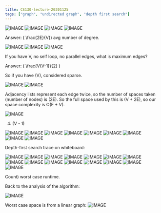 ```yaml
---
title: CS130-lecture-20201125
tags: ["graph", "undirected graph", "depth first search"]
---
```


![IMAGE](/notes/8E312935EA13CA04B94B44DDE6A78846.jpg)
![IMAGE](/notes/742F2A383CF082AF003B77AC7CB5D05C.jpg)
![IMAGE](/notes/F092F55FF2F2FE6188A56FD979751D6F.jpg)
![IMAGE](/notes/DFA67D3622E408B2EAB4039E68F12549.jpg)

Answer: \( \frac{2E}{V}) avg number of degree.

![IMAGE](/notes/915B318EFFA84035D22CB58415EF993A.jpg)
![IMAGE](/notes/ABBC0F1F713BA26F7354262C0F45CE16.jpg)
![IMAGE](/notes/72D77FC83842BC1F96C2EA5339070D90.jpg)

If you have V, no self loop, no parallel edges, what is maximum edges?

Answer: \( \frac{V(V-1)}{2} \)

So if you have \(V), considered sparse.

![IMAGE](/notes/95A52E4FDE2A206BCE022BB53EF7FC94.jpg)
![IMAGE](/notes/BC06F87421B1CCEE499E7C0F2D70F878.jpg)

Adjacency lists represent each edge twice, so the number of spaces taken (number of nodes) is \(2E\). So the full space used by this is \(V + 2E\), so our space complexity is O(E + V).

![IMAGE](/notes/3D337D91195B82D8157A4FBB224F7DC2.jpg)

4. \(V - 1\)

![IMAGE](/notes/9B992CD3AB6FC8AA50A2B123E286BCE4.jpg)
![IMAGE](/notes/DB61542BC688EECD97A324A8933EBC23.jpg)
![IMAGE](/notes/6B5467D792F0CFC32BA1A4E0F8642F3D.jpg)
![IMAGE](/notes/C4697CEB7292F0763FC05C25130DD948.jpg)
![IMAGE](/notes/76A365795B3E6AC8A58FFED33543778A.jpg)
![IMAGE](/notes/38F221A8FF779FC6179B1F559B60021E.jpg)
![IMAGE](/notes/B49F45E89193442BF993AC9058A8C561.jpg)
![IMAGE](/notes/D05C0C378F0514C2631080D1794EC5A5.jpg)
![IMAGE](/notes/8F9992DBC45E3DD53DA5F91FC4164BDE.jpg)

Depth-first search trace on whiteboard:

![IMAGE](/notes/C12CDEDBA7431D707C99C55812D37157.jpg)
![IMAGE](/notes/1C1C4B8720F0172FFCABDB8212F3667A.jpg)
![IMAGE](/notes/2A7DC1A6CADCA241A89B1A5147991F18.jpg)
![IMAGE](/notes/C248779214065C4ED6B714FE63376529.jpg)
![IMAGE](/notes/8CBACAD9BE748F18886DC64CF4005491.jpg)
![IMAGE](/notes/EFE6D667277138CF144C071C0CDACC14.jpg)
![IMAGE](/notes/98D252CD29D34F95AC214127A9FE775F.jpg)
![IMAGE](/notes/80C55138038F5459629B41D0D12808AE.jpg)
![IMAGE](/notes/266592F7B1C6AF83227C14281C51AC0F.jpg)
![IMAGE](/notes/CFB7C1B31E8BFD29E76D6CD75C8FA950.jpg)
![IMAGE](/notes/9B31697C691B4C862968B435A6644BBE.jpg)
![IMAGE](/notes/2E3AD659A0625CA27FCC89A99118354B.jpg)
![IMAGE](/notes/5615528E62933E3F027DB59885D5185F.jpg)
![IMAGE](/notes/1898237701BFEF46CB75CE3F1FBC3EDE.jpg)
![IMAGE](/notes/16B4DAF799566BDA45DF4D5592BC48ED.jpg)

Count) worst case runtime.

Back to the analysis of the algorithm:

![IMAGE](/notes/326052862ACF2D33B269C37A4EF27B9E.jpg)

Worst case space is from a linear graph:
![IMAGE](/notes/DD6E8A36B91B4E6DDAD6310FF9A4AD34.jpg)
